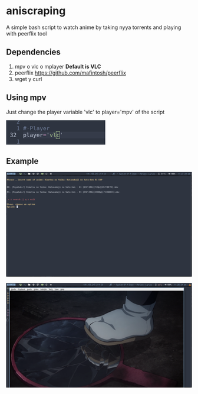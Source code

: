# aniscraping
A simple bash script to watch anime by taking nyya torrents and playing with peerflix tool

## Dependencies
1. mpv o vlc o mplayer **Default is VLC**
2. peerflix https://github.com/mafintosh/peerflix
3. wget y curl

## Using mpv
Just change the player variable 'vlc' to player='mpv' of the script



![example](https://raw.githubusercontent.com/IamJony/semi-nord-theme-bluefish/main/Screenshot_2023-05-06-11-55-53_1366x768.png)


## Example
![Aniscraping](https://raw.githubusercontent.com/IamJony/semi-nord-theme-bluefish/main/Screenshot_2023-05-06-11-27-24_1366x768.png)

![Aniscraping1](https://raw.githubusercontent.com/IamJony/semi-nord-theme-bluefish/main/Screenshot_2023-05-06-11-26-24_1366x768.png)
